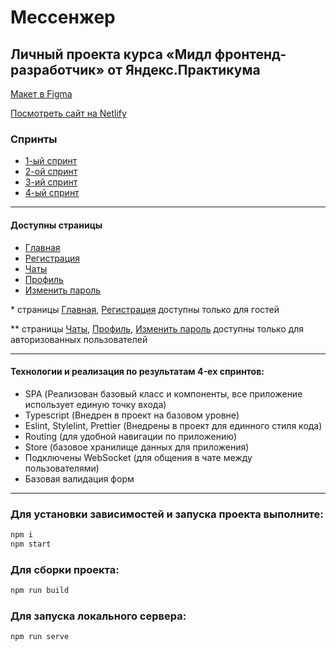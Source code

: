 # Мессенжер

## Личный проекта курса «Мидл фронтенд-разработчик» от Яндекс.Практикума

[Макет в Figma](https://www.figma.com/file/jF5fFFzgGOxQeB4CmKWTiE/Chat_external_link?node-id=0%3A1)

[Посмотреть сайт на Netlify](https://creative-dragon-c2a533.netlify.app/)

### Спринты

- [1-ый спринт](https://github.com/archebaldo77/middle.messenger.praktikum.yandex/pull/1)  
- [2-ой спринт](https://github.com/archebaldo77/middle.messenger.praktikum.yandex/pull/2)
- [3-ий спринт](https://github.com/archebaldo77/middle.messenger.praktikum.yandex/pull/3)
- [4-ый спринт](https://github.com/archebaldo77/middle.messenger.praktikum.yandex/pull/4)

---

#### Доступны страницы

- [Главная](https://creative-dragon-c2a533.netlify.app/)
- [Регистрация](https://creative-dragon-c2a533.netlify.app/register)
- [Чаты](https://creative-dragon-c2a533.netlify.app/chats)
- [Профиль](https://creative-dragon-c2a533.netlify.app/profile)
- [Изменить пароль](https://creative-dragon-c2a533.netlify.app/password)

\* страницы [Главная](https://creative-dragon-c2a533.netlify.app/), [Регистрация](https://creative-dragon-c2a533.netlify.app/register) доступны только для гостей

\*\* страницы [Чаты](https://creative-dragon-c2a533.netlify.app/chats), [Профиль](https://creative-dragon-c2a533.netlify.app/profile), [Изменить пароль](https://creative-dragon-c2a533.netlify.app/password) доступны только для авторизованных пользователей

---

#### Технологии и реализация по результатам 4-eх спринтов:

- SPA (Реализован базовый класс и компоненты, все приложение использует единую точку входа)
- Typescript (Внедрен в проект на базовом уровне)
- Eslint, Stylelint, Prettier (Внедрены в проект для единного стиля кода)
- Routing (для удобной навигации по приложению)
- Store (базовое хранилище данных для приложения)
- Подключены WebSocket (для общения в чате между пользователями)
- Базовая валидация форм

---

### Для установки зависимостей и запуска проекта выполните:

```sh
npm i
npm start
```

### Для сборки проекта:

```sh
npm run build
```

### Для запуска локального сервера:

```sh
npm run serve
```
